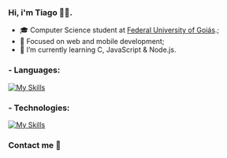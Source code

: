 ### Hi, i'm Tiago 🙋‍♂️.

- 🎓 Computer Science student at [Federal University of Goiás](https://ufg.br/).;
- 🎯 Focused on web and mobile development;
- 🌱 I’m currently learning C, JavaScript & Node.js.

### - Languages:
[![My Skills](https://skillicons.dev/icons?i=c,js)](https://skillicons.dev)

### - Technologies:
[![My Skills](https://skillicons.dev/icons?i=nodejs)](https://skillicons.dev)

### Contact me 💬
